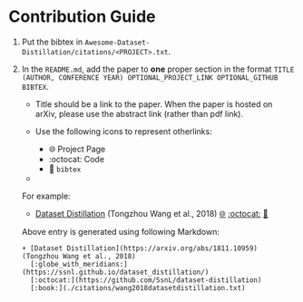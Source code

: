 # Contribution Guide

1. Put the bibtex in `Awesome-Dataset-Distillation/citations/<PROJECT>.txt`.
2. In the `README.md`, add the paper to **one** proper section in the format `TITLE (AUTHOR, CONFERENCE YEAR) OPTIONAL_PROJECT_LINK OPTIONAL_GITHUB BIBTEX`. 

   + Title should be a link to the paper. When the paper is hosted on arXiv, please use the abstract link (rather than pdf link).
 
   + Use the following icons to represent otherlinks:
		+ :globe_with_meridians: Project Page
		+ :octocat: Code
		+ :book: `bibtex`
	
	+ 

   For example:

   + [Dataset Distillation](https://arxiv.org/abs/1811.10959) (Tongzhou Wang et al., 2018) [:globe_with_meridians:](https://ssnl.github.io/dataset_distillation/) [:octocat:](https://github.com/SsnL/dataset-distillation) [:book:](./citations/wang2018datasetdistillation.txt)

   
   Above entry is generated using following Markdown:
   
   ```
   + [Dataset Distillation](https://arxiv.org/abs/1811.10959) (Tongzhou Wang et al., 2018) 
     [:globe_with_meridians:](https://ssnl.github.io/dataset_distillation/) 
     [:octocat:](https://github.com/SsnL/dataset-distillation) 
     [:book:](./citations/wang2018datasetdistillation.txt)

   ```

